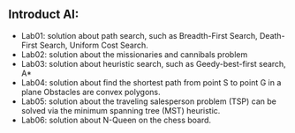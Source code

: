 ## Introduct AI:
  * Lab01: solution about path search, such as Breadth-First Search, Death-First Search, Uniform Cost Search.
  * Lab02: solution about the missionaries and cannibals problem
  * Lab03: solution about heuristic search, such as Geedy-best-first search, A*
  * Lab04: solution about find the shortest path from point S to point G in a plane Obstacles are convex polygons.
  * Lab05: solution about the traveling salesperson problem (TSP) can be solved via the minimum spanning tree (MST) heuristic.
  * Lab06: solution about N-Queen on the chess board.
